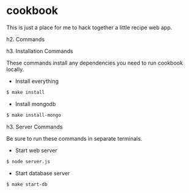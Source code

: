 cookbook
========

This is just a place for me to hack together a little recipe web app.

h2. Commands

h3. Installation Commands

These commands install any dependencies you need to run cookbook locally.

- Install everything
```bash
$ make install
```

- Install mongodb
```bash
$ make install-mongo
```

h3. Server Commands

Be sure to run these commands in separate terminals.

- Start web server
```bash
$ node server.js
```

- Start database server
```bash
$ make start-db
```
